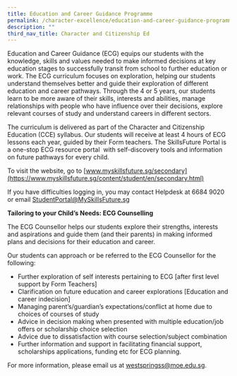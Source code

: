 ```yaml
---
title: Education and Career Guidance Programme
permalink: /character-excellence/education-and-career-guidance-programme/
description: ""
third_nav_title: Character and Citizenship Ed
---
```


Education and Career Guidance (ECG) equips our students with the knowledge, skills and values needed to make informed decisions at key education stages to successfully transit from school to further education or work. The ECG curriculum focuses on exploration, helping our students understand themselves better and guide their exploration of different education and career pathways. Through the 4 or 5 years, our students learn to be more aware of their skills, interests and abilities, manage relationships with people who have influence over their decisions, explore relevant courses of study and understand careers in different sectors.

The curriculum is delivered as part of the Character and Citizenship Education (CCE) syllabus. Our students will receive at least 4 hours of ECG lessons each year, guided by their Form teachers. The SkillsFuture Portal is a one-stop ECG resource portal  with self-discovery tools and information on future pathways for every child.

To visit the website, go to [www.myskillsfuture.sg/secondary](https://www.myskillsfuture.sg/content/student/en/secondary.html)

If you have difficulties logging in, you may contact Helpdesk at 6684 9020 or email StudentPortal@MySkillsFuture.sg

**Tailoring to your Child’s Needs: ECG Counselling**

The ECG Counsellor helps our students explore their strengths, interests and aspirations and guide them (and their parents) in making informed plans and decisions for their education and career.

Our students can approach or be referred to the ECG Counsellor for the following:

*   Further exploration of self interests pertaining to ECG \[after first level support by Form Teachers\]
*   Clarification on future education and career explorations \[Education and career indecision\]
*   Managing parent’s/guardian’s expectations/conflict at home due to choices of courses of study
*   Advice in decision making when presented with multiple education/job offers or scholarship choice selection
*   Advice due to dissatisfaction with course selection/subject combination
*   Further information and support in facilitating financial support, scholarships applications, funding etc for ECG planning.

For more information, please email us at [westspringss@moe.edu.sg](http://westspringss.moe.edu.sg/).